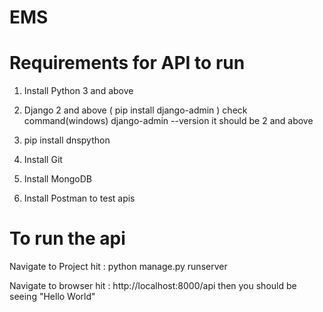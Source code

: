 # EMS



# Requirements for API to run

1. Install Python 3 and above

2. Django 2 and above ( pip install django-admin )
	check command(windows) django-admin --version it should be 2 and above

3. pip install dnspython 

4. Install Git

5. Install MongoDB

6. Install Postman to test apis



# To run the api

Navigate to Project
	hit  :  python manage.py runserver

Navigate to browser
	hit : http://localhost:8000/api
then you should be seeing "Hello World"
